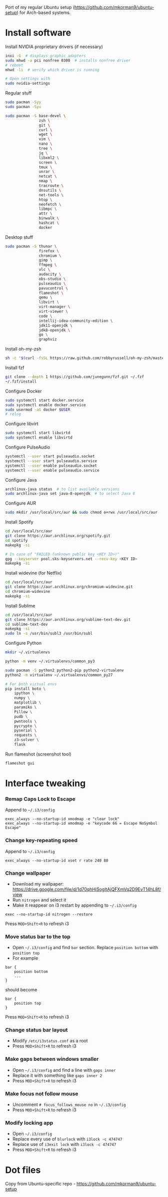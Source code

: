 Port of my regular Ubuntu setup (https://github.com/mkorman9/ubuntu-setup) for Arch-based systems.

# Install software

Install NVIDIA proprietary drivers (if necessary)
```bash
inxi -G  # displays graphic adapters
sudo mhwd -a pci nonfree 0300  # installs nonfree driver
# reboot
mhwd -li  # verify which driver is running

# Open settings with
sudo nvidia-settings
```

Regular stuff
```bash
sudo pacman -Syy
sudo pacman -Syu

sudo pacman -S base-devel \
               zsh \
               git \
               curl \
               wget \
               vim \
               nano \
               tree \
               jq \
               libxml2 \
               screen \
               tmux \
               unrar \
               netcat \
               nmap \
               tracroute \
               dnsutils \
               net-tools \
               htop \
               neofetch \
               libmpc \
               attr \
               binwalk \
               hashcat \
               docker
```

Desktop stuff
```bash
sudo pacman -S thunar \
               firefox \
               chromium \
               gimp \
               ffmpeg \
               vlc \
               audacity \
               obs-studio \
               pulseaudio \
               pavucontrol \
               flameshot \
               qemu \
               libvirt \
               virt-manager \
               virt-viewer \
               code \
               intellij-idea-community-edition \
               jdk11-openjdk \
               jdk8-openjdk \
               go \
               graphviz
```

Install oh-my-zsh
```bash
sh -c "$(curl -fsSL https://raw.github.com/robbyrussell/oh-my-zsh/master/tools/install.sh)" -s --batch
```

Install fzf
```bash
git clone --depth 1 https://github.com/junegunn/fzf.git ~/.fzf
~/.fzf/install
```

Configure Docker
```bash
sudo systemctl start docker.service
sudo systemctl enable docker.service
sudo usermod -aG docker $USER
# relog
```

Configure libvirt
```bash
sudo systemctl start libvirtd
sudo systemctl enable libvirtd
```

Configure PulseAudio
```bash
systemctl --user start pulseaudio.socket
systemctl --user start pulseaudio.service
systemctl --user enable pulseaudio.socket
systemctl --user enable pulseaudio.service
```

Configure Java
```bash
archlinux-java status  # to list available versions
sudo archlinux-java set java-8-openjdk  # to select Java 8
```

Configure AUR
```bash
sudo mkdir /usr/local/src/aur && sudo chmod o+rwx /usr/local/src/aur
```

Install Spotify
```bash
cd /usr/local/src/aur
git clone https://aur.archlinux.org/spotify.git
cd spotify
makepkg -si

# In case of "FAILED (unknown public key <KEY ID>)"
gpg --keyserver pool.sks-keyservers.net --recv-key <KEY ID>
makepkg -si
```

Install widevine (for Netflix)
```bash
cd /usr/local/src/aur
git clone https://aur.archlinux.org/chromium-widevine.git
cd chromium-widevine
makepkg -si
```

Install Sublime
```bash
cd /usr/local/src/aur
git clone https://aur.archlinux.org/sublime-text-dev.git
cd sublime-text-dev
makepkg -si
sudo ln -s /usr/bin/subl3 /usr/bin/subl
```

Configure Python
```bash
mkdir ~/.virtualenvs

python -m venv ~/.virtualenvs/common_py3

sudo pacman -S python2 python2-pip python2-virtualenv
python2 -m virtualenv ~/.virtualenvs/common_py27

# For both virtual envs
pip install boto \
    ipython \
    numpy \
    matplotlib \
    paramiko \
    Pillow \
    pudb \
    pwntools \
    pycrypto \
    pyserial \
    requests \
    z3-solver \
    flask
```

Run flameshot (screenshot tool)
```bash
flameshot gui
```

# Interface tweaking

### Remap Caps Lock to Escape

Append to `~/.i3/config`
```
exec_always --no-startup-id xmodmap -e "clear lock"
exec_always --no-startup-id xmodmap -e "keycode 66 = Escape NoSymbol Escape"
```

### Change key-repeating speed

Append to `~/.i3/config`
```
exec_always --no-startup-id xset r rate 240 80
```

### Change wallpaper

- Download my wallpaper: https://drive.google.com/file/d/1d70qhHiSogltAjQFXmVq2D9EvT14hL8f/view
- Run `nitrogen` and select it
- Make it reappear on i3 restart by appending to `~/.i3/config`
```
exec --no-startup-id nitrogen --restore
```

Press `MOD+Shift+R` to refresh i3

### Move status bar to the top

- Open `~/.i3/config` and find `bar` section. Replace `position bottom` with `position top`
- For example
```
bar {
    position bottom
    ...
}
```

should become
```
bar {
    position top
}
```

Press `MOD+Shift+R` to refresh i3

### Change status bar layout

- Modify `/etc/i3status.conf` as a root
- Press `MOD+Shift+R` to refresh i3

### Make gaps between windows smaller

- Open `~/.i3/config` and find a line with `gaps inner`
- Replace it with something like `gaps inner 2`
- Press `MOD+Shift+R` to refresh i3

### Make focus not follow mouse

- Uncomment `# focus_follows_mouse no` in `~/.i3/config`
- Press `MOD+Shift+R` to refresh i3

### Modify locking app

- Open `~/.i3/config`
- Replace every use of `blurlock` with `i3lock -c 474747`
- Replace use of `i3exit lock` with `i3lock -c 474747`
- Press `MOD+Shift+R` to refresh i3

# Dot files

Copy from Ubuntu-specific repo - https://github.com/mkorman9/ubuntu-setup

